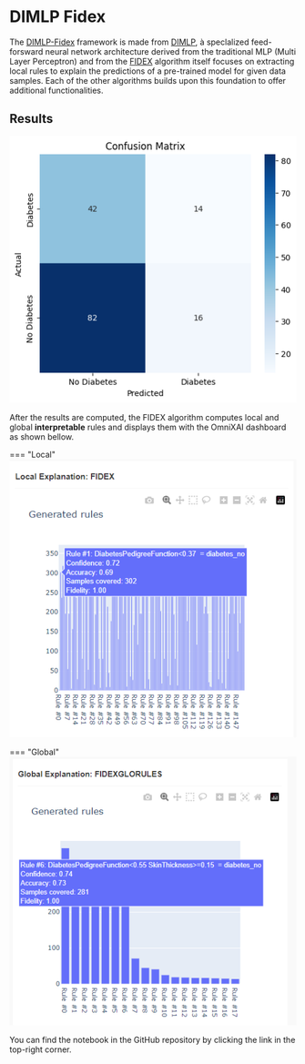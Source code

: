 # DIMLP Fidex

The [DIMLP-Fidex](https://hes-xplain.github.io/documentation/dimlpfidex/overview/) framework is made from [DIMLP](https://hes-xplain.github.io/documentation/dimlpfidex/dimlp/overview/), à speclalized feed-forsward neural network architecture derived from the traditional MLP (Multi Layer Perceptron) and from the [FIDEX](https://hes-xplain.github.io/documentation/dimlpfidex/fidex/overview/) algorithm itself focuses on extracting local rules to explain the predictions of a pre-trained model for given data samples. Each of the other algorithms builds upon this foundation to offer additional functionalities.

## Results



![Confusion Matrix](./assets/img/DIMLP_Fidex_CM.png)

After the results are computed, the FIDEX algorithm computes local and global **interpretable** rules and displays them with the OmniXAI dashboard as shown bellow. 

=== "Local"
    ![Local Rules](./assets/img/dimlp_fidex_localexp.png)
    

=== "Global"
    ![Global Rules](./assets/img/dimlp_fidex_glo.png)


You can find the notebook in the GitHub repository by clicking the link in the top-right corner. 